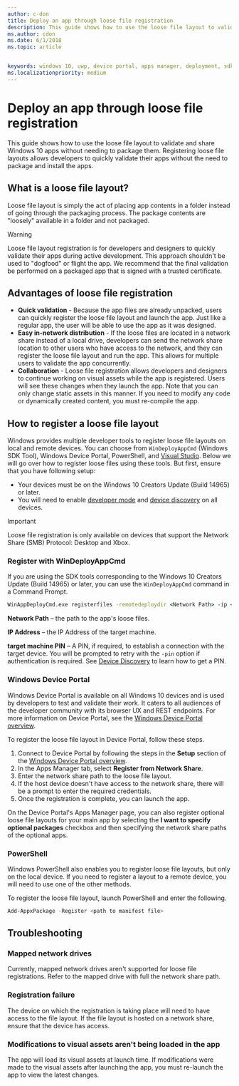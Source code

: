 ```yaml
---
author: c-don
title: Deploy an app through loose file registration
description: This guide shows how to use the loose file layout to validate and share Windows 10 apps without needing to package them.
ms.author: cdon
ms.date: 6/1/2018
ms.topic: article


keywords: windows 10, uwp, device portal, apps manager, deployment, sdk
ms.localizationpriority: medium
---
```


# Deploy an app through loose file registration 

This guide shows how to use the loose file layout to validate and share Windows 10 apps without needing to package them. Registering loose file layouts allows developers to quickly validate their apps without the need to package and install the apps. 

## What is a loose file layout?

Loose file layout is simply the act of placing app contents in a folder instead of going through the packaging process. The package contents are "loosely" available in a folder and not packaged. 

> [!WARNING]
> Loose file layout registration is for developers and designers to quickly validate their apps during active development. This approach shouldn't be used to "dogfood" or flight the app. We recommend that the final validation be performed on a packaged app that is signed with a trusted certificate. 

## Advantages of loose file registration

- **Quick validation** - Because the app files are already unpacked, users can quickly register the loose file layout and launch the app. Just like a regular app, the user will be able to use the app as it was designed. 
- **Easy in-network distribution** - If the loose files are located in a network share instead of a local drive, developers can send the network share location to other users who have access to the network, and they can register the loose file layout and run the app. This allows for multiple users to validate the app concurrently. 
- **Collaboration** - Loose file registration allows developers and designers to continue working on visual assets while the app is registered. Users will see these changes when they launch the app. Note that you can only change static assets in this manner. If you need to modify any code or dynamically created content, you must re-compile the app.

## How to register a loose file layout

Windows provides multiple developer tools to register loose file layouts on local and remote devices. You can choose from `WinDeployAppCmd` (Windows SDK Tool), Windows Device Portal, PowerShell, and [Visual Studio](https://docs.microsoft.com/windows/uwp/debug-test-perf/deploying-and-debugging-uwp-apps#register-layout-from-network). Below we will go over how to register loose files using these tools. But first, ensure that you have following setup:

- Your devices must be on the Windows 10 Creators Update (Build 14965) or later.
- You will need to enable [developer mode](https://msdn.microsoft.com/windows/uwp/get-started/enable-your-device-for-development) and [device discovery](https://docs.microsoft.com/windows/uwp/get-started/enable-your-device-for-development#device-discovery) on all devices.

> [!IMPORTANT]
> Loose file registration is only available on devices that support the Network Share (SMB) Protocol: Desktop and Xbox. 

### Register with WinDeployAppCmd

If you are using the SDK tools corresponding to the Windows 10 Creators Update (Build 14965) or later, you can use the `WinDeployAppCmd` command in a Command Prompt.

```cmd
WinAppDeployCmd.exe registerfiles -remotedeploydir <Network Path> -ip <IP Address> -pin <target machine PIN>
```

**Network Path** – the path to the app's loose files.

**IP Address** – the IP Address of the target machine.

**target machine PIN** – A PIN, if required, to establish a connection with the target device. You will be prompted to retry with the `-pin` option if authentication is required. See [Device Discovery](https://docs.microsoft.com/windows/uwp/get-started/enable-your-device-for-development#device-discovery) to learn how to get a PIN.

### Windows Device Portal

Windows Device Portal is available on all Windows 10 devices and is used by developers to test and validate their work. It caters to all audiences of the developer community with its browser UX and REST endpoints. For more information on Device Portal, see the [Windows Device Portal overview](device-portal.md).

To register the loose file layout in Device Portal, follow these steps.

1. Connect to Device Portal by following the steps in the **Setup** section of the [Windows Device Portal overview](device-portal.md).
1. In the Apps Manager tab, select **Register from Network Share**.
1. Enter the network share path to the loose file layout. 
1. If the host device doesn't have access to the network share, there will be a prompt to enter the required credentials.
1. Once the registration is complete, you can launch the app.

On the Device Portal's Apps Manager page, you can also register optional loose file layouts for your main app by selecting the **I want to specify optional packages** checkbox and then specifying the network share paths of the optional apps. 

### PowerShell 

Windows PowerShell also enables you to register loose file layouts, but only on the local device. If you need to register a layout to a remote device, you will need to use one of the other methods. 

To register the loose file layout, launch PowerShell and enter the following.

```PowerShell
Add-AppxPackage -Register <path to manifest file>
```

## Troubleshooting

### Mapped network drives
Currently, mapped network drives aren't supported for loose file registrations. Refer to the mapped drive with full the network share path.

### Registration failure
The device on which the registration is taking place will need to have access to the file layout. If the file layout is hosted on a network share, ensure that the device has access. 

### Modifications to visual assets aren't being loaded in the app 
The app will load its visual assets at launch time. If modifications were made to the visual assets after launching the app, you must re-launch the app to view the latest changes.